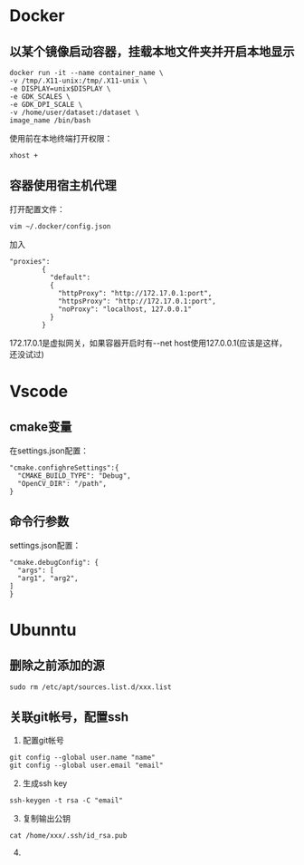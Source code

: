 # Docker

## 以某个镜像启动容器，挂载本地文件夹并开启本地显示

```
docker run -it --name container_name \
-v /tmp/.X11-unix:/tmp/.X11-unix \
-e DISPLAY=unix$DISPLAY \
-e GDK_SCALES \
-e GDK_DPI_SCALE \
-v /home/user/dataset:/dataset \
image_name /bin/bash
```

使用前在本地终端打开权限：

```
xhost +
```

## 容器使用宿主机代理

打开配置文件：

```plaintext
vim ~/.docker/config.json
```

加入

```
"proxies":
        {
          "default":
          {
            "httpProxy": "http://172.17.0.1:port",
            "httpsProxy": "http://172.17.0.1:port",
            "noProxy": "localhost, 127.0.0.1"
          }
        }
```

172.17.0.1是虚拟网关，如果容器开启时有--net host使用127.0.0.1(应该是这样，还没试过)

# Vscode

## cmake变量

在settings.json配置：

```
"cmake.confighreSettings":{
  "CMAKE_BUILD_TYPE": "Debug",
  "OpenCV_DIR": "/path",
}
```

## 命令行参数

settings.json配置：

```
"cmake.debugConfig": {
  "args": [
  "arg1", "arg2",
]
}
```

# Ubunntu

## 删除之前添加的源

```
sudo rm /etc/apt/sources.list.d/xxx.list
```

## 关联git帐号，配置ssh

1. 配置git帐号

```
git config --global user.name "name"
git config --global user.email "email"
```

2. 生成ssh key

```
ssh-keygen -t rsa -C "email"
```

3. 复制输出公钥

```
cat /home/xxx/.ssh/id_rsa.pub
```

4. 